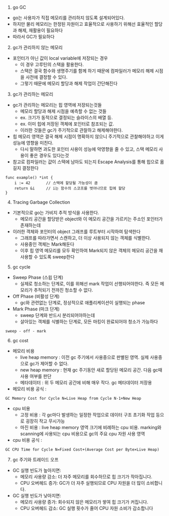 1. go GC
- go는 사용자가 직접 메모리를 관리하지 않도록 설계되어있다.
- 하지만 물리 메모리는 한정된 자원이고 효율적으로 사용하기 위해선 효율적인 할당과 해제, 재활용이 필요하다
- 따라서 GC가 필요하다
2. gc가 관리하지 않는 메모리
- 포인터가 아닌 값이 local variable에 저장되는 경우
  - 이 경우 고루틴의 스택을 활용한다.
  - 스택은 결국 함수와 생명주기를 함께 하기 때문에 컴파일러가 메모리 해제 시점을 사전에 결정할 수 있다.
  - 그렇기 때문에 메모리 할당과 해제 작업이 간단해진다
3. gc가 관리하는 메모리
- gc가 관리하는 메모리는 힙 영역에 저장되는것들
  - 메모리 할당과 해제 시점을 예측할 수 없는 것들
  - ex. 크기가 동적으로 결정되는 슬라이스의 배열 등.
  - ex. 이미 힙에 저장된 객체에 포인터로 참조되는 값.
  - 이러한 것들은 gc가 주기적으로 관찰하고 해제해야한다.
- 힙 메모리 영역은 결국 해제 시점이 명확하지 않으니 주기적으로 관찰해야하고 이게 성능에 영향을 미친다.
  - 다시 말하면 과도한 포인터 사용이 성능에 악영향을 줄 수 있고, 스택 메모리 사용이 좋은 경우도 있다는것
- 참고로 컴파일러는 걊이 스택에 남아도 되는지 Escape Analysis를 통해 힙으로 옮길지 결정한다
```
func example() *int {
    i := 42       // 스택에 할당될 가능성이 큼
    return &i     // i는 함수의 스코프를 벗어나므로 힙에 할당
}
```
4. Tracing Garbage Collection
- 기본적으로 go는 가비지 추적 방식을 사용한다.
  - 메모리 공간을 할당받은 object와 이 메모리 공간을 가르키는 주소인 포인터가 존재하는데
- 이러한 객체와 포인터의 object 그래프를 루트부터 시작하여 탐색한다
  - 그래프를 따라가면서 스캔하고, 더 이상 사용되지 않는 객체를 식별한다.
  - 사용중인 객체는 Mark해둔다
  - 이후 힙 영역 메모리를 모두 확인하여 Mark되지 않은 객체의 메모리 공간을 재사용할 수 있도록 sweep한다

5. gc cycle
- Sweep Phase (스윕 단계)
  - 실제로 청소하는 단계로, 이를 위해선 mark 작업이 선행되어야한다. 즉 모든 메모리가 추적되기 전까진 청소할 수 없다.
- Off Phase (비활성 단계)
  - gc와 관련없는 단계로, 정상적으로 애플리케이션이 실행되는 phase
- Mark Phase (마크 단계)
  - sweep 단계와 반드시 분리되어야하는데
  - 살아있는 객체를 식별하는 단계로, 모든 마킹이 완료되어야 청소가 가능하다
```
sweep - off - mark
```
6. gc cost
- 메모리 비용
  - live heap memory : 이전 gc 주기에서 사용중으로 판별된 영역. 실제 사용중으로 gc가 제어할 수 없다.
  - new heap memory : 현재 gc 주기동안 새로 할당된 메모리 공간. 다음 gc때 사용 여부를 판단
  - 메타데이터 : 위 두 메모리 공간에 비해 매우 작다. gc 메타데이터 저장용
- 메모리 비용 공식 : 
```
GC Memory Cost for Cycle N=Live Heap from Cycle N-1+New Heap
```
- cpu 비용
  - 고정 비용 : 각 gc마다 발생하는 일정한 작업으로 데이터 구조 초기화 작업 등으로 굉장히 작고 무시가능
  - 마진 비용 : live heap memory 영역 크기에 비례하는 cpu 비용. marking와 scanning에 사용되는 cpu 비용으로 gc의 주요 cpu 자원 사용 영역
- cpu 비용 공식 : 
```
GC CPU Time for Cycle N=Fixed Cost+(Average Cost per Byte×Live Heap)
```

7. gc 주기와 트레이드 오프
- GC 실행 빈도가 높아지면:
  - 메모리 사용량 감소: 더 자주 메모리를 회수하므로 힙 크기가 작아집니다.
  - CPU 오버헤드 증가: GC가 더 자주 실행되므로 CPU 자원을 더 많이 소비합니다.
- GC 실행 빈도가 낮아지면:
  - 메모리 사용량 증가: 회수되지 않은 메모리가 쌓여 힙 크기가 커집니다.
  - CPU 오버헤드 감소: GC 실행 횟수가 줄어 CPU 자원 소비가 감소합니다
